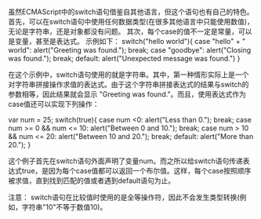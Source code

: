 ##
虽然ECMAScript中的switch语句借鉴自其他语言，但这个语句也有自己的特色。
首先，可以在switch语句中使用任何数据类型(在很多其他语言中只能使用数值)，无论是字符串，还是对象都没有问题。
其次，每个case的值不一定是常量，可以是变量，甚至是表达式。
示例如下：
switch("hello world"){
    case "hello" + " world":
        alert("Greeting was found.");
        break;
    case "goodbye":
        alert("Closing was found.");
        break;
    default:
        alert("Unexpected message was found.")
}

在这个示例中，switch语句使用的就是字符串。其中，第一种情形实际上是一个对字符串拼接操作求值的表达式。由于这个字符串拼接表达式的结果与switch的参数相等，因此结果就会显示
"Greeting was found."。而且，使用表达式作为case值还可以实现下列操作：

var num = 25;
switch(true){
    case num <0:
        alert("Less than 0.");
        break;
    case num >= 0 && num <= 10:
        alert("Between 0 and 10.");
        break;
    case num > 10 && num <= 20:
        alert("Between 10 and 20.");
        break;
    default:
        alert("More than 20.");
}

这个例子首先在switch语句外面声明了变量num。而之所以给switch语句传递表达式true，是因为每个case值都可以返回一个布尔值。这样，每个case按照顺序被求值，直到找到匹配的值或者遇到default语句为止。

注意：
switch语句在比较值时使用的是全等操作符，因此不会发生类型转换(例如，字符串"10"不等于数值10)。
